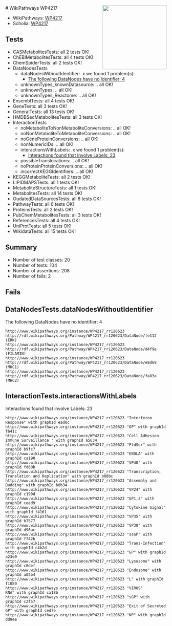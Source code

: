 <img style="float: right; width: 200px" src="https://upload.wikimedia.org/wikipedia/commons/thumb/8/83/Wplogo_with_text_500.png/640px-Wplogo_with_text_500.png" />
# WikiPathways WP4217

* WikiPathways: [WP4217](https://wikipathways.org/pathways/WP4217)
* Scholia: [WP4217](https://scholia.toolforge.org/wikipathways/WP4217)
## Tests
* CASMetabolitesTests: all 2 tests OK!
* ChEBIMetabolitesTests: all 4 tests OK!
* ChemSpiderTests: all 2 tests OK!
* DataNodesTests
    * dataNodesWithoutIdentifier: .x we found 1 problem(s):
        * [The following DataNodes have no identifier: 4](#d2d32fa3)
    * unknownTypes_knownDatasource: .. all OK!
    * unknownTypes: .. all OK!
    * unknownTypes_Reactome: .. all OK!
* EnsemblTests: all 4 tests OK!
* GeneTests: all 3 tests OK!
* GeneralTests: all 13 tests OK!
* HMDBSecMetabolitesTests: all 3 tests OK!
* InteractionTests
    * noMetaboliteToNonMetaboliteConversions: .. all OK!
    * noNonMetaboliteToMetaboliteConversions: .. all OK!
    * noGeneProteinConversions: .. all OK!
    * nonNumericIDs: .. all OK!
    * interactionsWithLabels: .x we found 1 problem(s):
        * [Interactions found that involve Labels: 23](#fe97a8da)
    * possibleTranslocations: .. all OK!
    * noProteinProteinConversions: .. all OK!
    * incorrectKEGGIdentifiers: .. all OK!
* KEGGMetaboliteTests: all 2 tests OK!
* LIPIDMAPSTests: all 1 tests OK!
* MetaboliteStructureTests: all 1 tests OK!
* MetabolitesTests: all 14 tests OK!
* OudatedDataSourcesTests: all 8 tests OK!
* PathwayTests: all 6 tests OK!
* ProteinsTests: all 2 tests OK!
* PubChemMetabolitesTests: all 3 tests OK!
* ReferencesTests: all 4 tests OK!
* UniProtTests: all 5 tests OK!
* WikidataTests: all 15 tests OK!


## Summary

* Number of test classes: 20
* Number of tests: 104
* Number of assertions: 208
* Number of fails: 2

## Fails

<a name="d2d32fa3" />

## DataNodesTests.dataNodesWithoutIdentifier

The following DataNodes have no identifier: 4
```
http://www.wikipathways.org/instance/WP4217_rr120623 http://rdf.wikipathways.org/Pathway/WP4217_rr120623/DataNode/fe112 (ERK)
http://www.wikipathways.org/instance/WP4217_rr120623 http://rdf.wikipathways.org/Pathway/WP4217_rr120623/DataNode/d4f9e (FILAMIN)
http://www.wikipathways.org/instance/WP4217_rr120623 http://rdf.wikipathways.org/Pathway/WP4217_rr120623/DataNode/e8d69 (MHC1)
http://www.wikipathways.org/instance/WP4217_rr120623 http://rdf.wikipathways.org/Pathway/WP4217_rr120623/DataNode/fa83a (MHC2)
```

<a name="fe97a8da" />

## InteractionTests.interactionsWithLabels

Interactions found that involve Labels: 23
```
http://www.wikipathways.org/instance/WP4217_rr120623 "Interferon Response" with graphId ead0c
http://www.wikipathways.org/instance/WP4217_rr120623 "GP" with graphId f641c
http://www.wikipathways.org/instance/WP4217_rr120623 "Cell Adhesion
Immune Surveillance " with graphId a5634
http://www.wikipathways.org/instance/WP4217_rr120623 "PtdSer" with graphId b9fc7
http://www.wikipathways.org/instance/WP4217_rr120623 "EBOLA" with graphId ca190
http://www.wikipathways.org/instance/WP4217_rr120623 "VP40" with graphId fd60b
http://www.wikipathways.org/instance/WP4217_rr120623 "Transcription, Translation and Replication" with graphId b08bc
http://www.wikipathways.org/instance/WP4217_rr120623 "Assembly and Budding" with graphId b8b34
http://www.wikipathways.org/instance/WP4217_rr120623 "VP24" with graphId c190d
http://www.wikipathways.org/instance/WP4217_rr120623 "GP1,2" with graphId ceed9
http://www.wikipathways.org/instance/WP4217_rr120623 "Cytokine Signal" with graphId f4161
http://www.wikipathways.org/instance/WP4217_rr120623 "VP35" with graphId b7577
http://www.wikipathways.org/instance/WP4217_rr120623 "VP30" with graphId d96ac
http://www.wikipathways.org/instance/WP4217_rr120623 "ssGP" with graphId f742b
http://www.wikipathways.org/instance/WP4217_rr120623 "Trans-Infection" with graphId c4b2d
http://www.wikipathways.org/instance/WP4217_rr120623 "GP" with graphId a23e0
http://www.wikipathways.org/instance/WP4217_rr120623 "Lysosome" with graphId c0def
http://www.wikipathways.org/instance/WP4217_rr120623 "Endosome" with graphId a02b4
http://www.wikipathways.org/instance/WP4217_rr120623 "L" with graphId f1080
http://www.wikipathways.org/instance/WP4217_rr120623 "VIRUS'
RNA" with graphId ca18b
http://www.wikipathways.org/instance/WP4217_rr120623 "sGP" with graphId c2f57
http://www.wikipathways.org/instance/WP4217_rr120623 "Exit of Secreted GP" with graphId ced7e
http://www.wikipathways.org/instance/WP4217_rr120623 "NP" with graphId dd9ee
```


